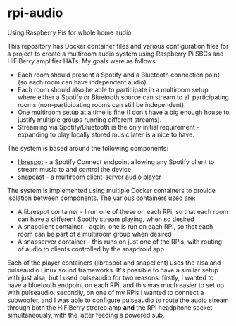 # rpi-audio
Using Raspberry Pis for whole home audio

This repository has Docker container files and various configuration files for a project to create a multiroom audio system using Raspberry Pi SBCs and HiFiBerry amplifier HATs.  My goals were as follows:

  - Each room should present a Spotify and a Bluetooth connection point (so each room can have independent audio).
  - Each room should also be able to participate in a multiroom setup, where either a Spotify or Bluetooth source can stream to all participating rooms (non-participating rooms can still be independent).
  - One multiroom setup at a time is fine (I don't have a big enough house to justify multiple groups running different streams).
  - Streaming via Spotify/Bluetooth is the only initial requirement - expanding to play locally stored music later is a nice to have.

The system is based around the following components:

  - [librespot](https://github.com/librespot-org/librespot) - a Spotify Connect endpoint allowing any Spotify client to stream music to and control the device
  - [snapcast](https://github.com/badaix/snapcast) - a multiroom client-server audio player

The system is implemented using multiple Docker containers to provide isolation between components.  The various containers used are:

  - A librespot container - I run one of these on each RPi, so that each room can have a different Spotify stream playing, when so desired
  - A snapclient container - again, one is run on each RPi, so that each room can be part of a multiroom group when desired
  - A snapserver container - this runs on just one of the RPis, with routing of audio to clients controlled by the snapdroid app

Each of the player containers (librespot and snapclient) uses the alsa and pulseaudio Linux sound frameworks.  It's possible to have a similar setup with just alsa, but I used pulseaudio for two reasons: firstly, I wanted to have a bluetooth endpoint on each RPi, and this was much easier to set up with pulseaudio; secondly, on one of my RPis I wanted to connect a subwoofer, and I was able to configure pulseaudio to route the audio stream through both the HiFiBerry strereo amp **and** the RPi headphone socket simultaneously, with the latter feeding a powered sub.
